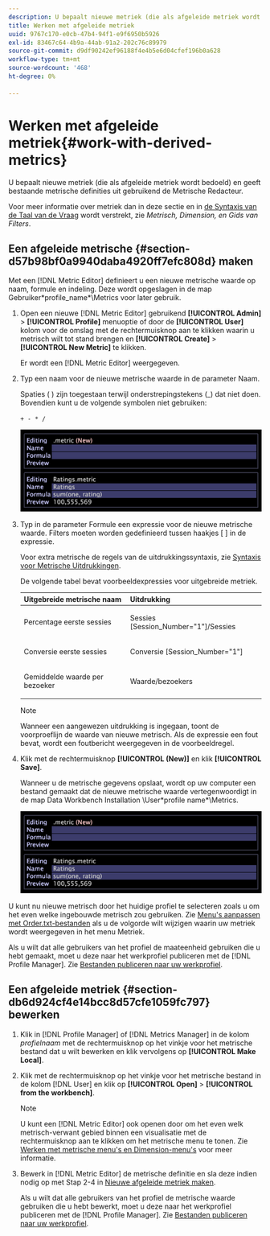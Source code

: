 ```yaml
---
description: U bepaalt nieuwe metriek (die als afgeleide metriek wordt bedoeld) en geeft bestaande metrische definities uit gebruikend de Metrische Redacteur.
title: Werken met afgeleide metriek
uuid: 9767c170-e0cb-47b4-94f1-e9f6950b5926
exl-id: 83467c64-4b9a-44ab-91a2-202c76c89979
source-git-commit: d9df90242ef96188f4e4b5e6d04cfef196b0a628
workflow-type: tm+mt
source-wordcount: '468'
ht-degree: 0%

---
```


# Werken met afgeleide metriek{#work-with-derived-metrics}

U bepaalt nieuwe metriek (die als afgeleide metriek wordt bedoeld) en geeft bestaande metrische definities uit gebruikend de Metrische Redacteur.

Voor meer informatie over metriek dan in deze sectie en in [de Syntaxis van de Taal van de Vraag](../../../../home/c-get-started/c-qry-lang-syntx/c-qry-lang-syntx.md#concept-15d1d3f5164a47d49468c5acb7299d9f) wordt verstrekt, zie *Metrisch, Dimension, en Gids van Filters*.

## Een afgeleide metrische {#section-d57b98bf0a9940daba4920ff7efc808d} maken

Met een [!DNL Metric Editor] definieert u een nieuwe metrische waarde op naam, formule en indeling. Deze wordt opgeslagen in de map Gebruiker\*profile_name*\Metrics voor later gebruik.

1. Open een nieuwe [!DNL Metric Editor] gebruikend **[!UICONTROL Admin]** > **[!UICONTROL Profile]** menuoptie of door de **[!UICONTROL User]** kolom voor de omslag met de rechtermuisknop aan te klikken waarin u metrisch wilt tot stand brengen en **[!UICONTROL Create]** > **[!UICONTROL New Metric]** te klikken.

   Er wordt een [!DNL Metric Editor] weergegeven.

1. Typ een naam voor de nieuwe metrische waarde in de parameter Naam.

   Spaties ( ) zijn toegestaan terwijl onderstrepingstekens (_) dat niet doen. Bovendien kunt u de volgende symbolen niet gebruiken:

   `+ - * /`

   ![](assets/vis_MetricEditor_NewAndEditing.png)

1. Typ in de parameter Formule een expressie voor de nieuwe metrische waarde. Filters moeten worden gedefinieerd tussen haakjes [ ] in de expressie.

   Voor extra metrische de regels van de uitdrukkingssyntaxis, zie [Syntaxis voor Metrische Uitdrukkingen](../../../../home/c-get-started/c-qry-lang-syntx/c-syntx-mtrc-exp.md#concept-bbf440a0307549e088df491b51b51d66).

   De volgende tabel bevat voorbeeldexpressies voor uitgebreide metriek.

   <table id="table_ED77997FC08F492490DCAC3C4153781C"> 
   <thead> 
   <tr> 
      <th colname="col1" class="entry"> Uitgebreide metrische naam </th> 
      <th colname="col2" class="entry"> Uitdrukking </th> 
   </tr>
   </thead>
   <tbody> 
   <tr> 
      <td colname="col1"> <p>Percentage eerste sessies </p> </td> 
      <td colname="col2"> <p><span class="filepath"> Sessies [Session_Number="1"]/Sessies</span> </p> </td> 
   </tr> 
   <tr> 
      <td colname="col1"> <p>Conversie eerste sessies </p> </td> 
      <td colname="col2"> <p><span class="filepath"> Conversie [Session_Number="1"]</span> </p> </td> 
   </tr> 
   <tr> 
      <td colname="col1"> <p>Gemiddelde waarde per bezoeker </p> </td> 
      <td colname="col2"> <p><span class="filepath"> Waarde/bezoekers</span> </p> </td> 
   </tr> 
   </tbody> 
   </table>

   >[!NOTE]
   >
   >Wanneer een aangewezen uitdrukking is ingegaan, toont de voorproeflijn de waarde van nieuwe metrisch. Als de expressie een fout bevat, wordt een foutbericht weergegeven in de voorbeeldregel.

1. Klik met de rechtermuisknop **[!UICONTROL (New)]** en klik **[!UICONTROL Save]**.

   Wanneer u de metrische gegevens opslaat, wordt op uw computer een bestand gemaakt dat de nieuwe metrische waarde vertegenwoordigt in de map Data Workbench Installation \User\*profile name*\Metrics.

   ![](assets/vis_MetricEditor_NewAndEditing.png)

U kunt nu nieuwe metrisch door het huidige profiel te selecteren zoals u om het even welke ingebouwde metrisch zou gebruiken. Zie [Menu&#39;s aanpassen met Order.txt-bestanden](../../../../home/c-get-started/c-intf-anlys-ftrs/c-ctm-menus/t-cstm-menus-ordr-files.md#task-a391800a8dd444deb3e1516d5189f999) als u de volgorde wilt wijzigen waarin uw metriek wordt weergegeven in het menu Metriek.

Als u wilt dat alle gebruikers van het profiel de maateenheid gebruiken die u hebt gemaakt, moet u deze naar het werkprofiel publiceren met de [!DNL Profile Manager]. Zie [Bestanden publiceren naar uw werkprofiel](../../../../home/c-get-started/c-admin-intrf/c-prof-mgr/t-pub-files-wkg-prof.md#task-a0106e010c834d16bd60eef4721b6af9).

## Een afgeleide metriek {#section-db6d924cf4e14bcc8d57cfe1059fc797} bewerken

1. Klik in [!DNL Profile Manager] of [!DNL Metrics Manager] in de kolom *profielnaam* met de rechtermuisknop op het vinkje voor het metrische bestand dat u wilt bewerken en klik vervolgens op **[!UICONTROL Make Local]**.
1. Klik met de rechtermuisknop op het vinkje voor het metrische bestand in de kolom [!DNL User] en klik op **[!UICONTROL Open]** > **[!UICONTROL from the workbench]**.

   >[!NOTE]
   >
   >U kunt een [!DNL Metric Editor] ook openen door om het even welk metrisch-verwant gebied binnen een visualisatie met de rechtermuisknop aan te klikken om het metrische menu te tonen. Zie [Werken met metrische menu&#39;s en Dimension-menu&#39;s](../../../../home/c-get-started/c-vis/c-met-dim-menus.md#concept-50f07ae47c3e4f94ad7d3d7f8293ccac) voor meer informatie.

1. Bewerk in [!DNL Metric Editor] de metrische definitie en sla deze indien nodig op met Stap 2-4 in [Nieuwe afgeleide metriek maken](../../../../home/c-get-started/c-admin-intrf/c-prof-mgr/c-drvd-mtrcs.md#section-d57b98bf0a9940daba4920ff7efc808d).

   Als u wilt dat alle gebruikers van het profiel de metrische waarde gebruiken die u hebt bewerkt, moet u deze naar het werkprofiel publiceren met de [!DNL Profile Manager]. Zie [Bestanden publiceren naar uw werkprofiel](../../../../home/c-get-started/c-admin-intrf/c-prof-mgr/t-pub-files-wkg-prof.md#task-a0106e010c834d16bd60eef4721b6af9).
